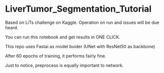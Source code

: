 # LiverTumor_Segmentation_Tutorial
Based on LiTs challenge on Kaggle. Operation on run and issues will be due heard.

You can run this notebook and get results in ONE CLICK.

This repo uses Fastai as model buider (UNet with ResNet50 as backbone)

After 60 epochs of training, it performs fairly fine.

Just to notice, preprocess is equally important to network.
